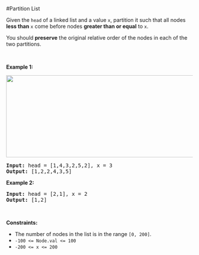 #Partition List
<p>Given the <code>head</code> of a linked list and a value <code>x</code>, partition it such that all nodes <strong>less than</strong> <code>x</code> come before nodes <strong>greater than or equal</strong> to <code>x</code>.</p>
<p>You should <strong>preserve</strong> the original relative order of the nodes in each of the two partitions.</p>
<p> </p>
<p><strong class="example">Example 1:</strong></p>
<img alt="" src="https://assets.leetcode.com/uploads/2021/01/04/partition.jpg" style="width:662px;height:222px"/>
<pre><strong>Input:</strong> head = [1,4,3,2,5,2], x = 3
<strong>Output:</strong> [1,2,2,4,3,5]
</pre>
<p><strong class="example">Example 2:</strong></p>
<pre><strong>Input:</strong> head = [2,1], x = 2
<strong>Output:</strong> [1,2]
</pre>
<p> </p>
<p><strong>Constraints:</strong></p>
<ul>
<li>The number of nodes in the list is in the range <code>[0, 200]</code>.</li>
<li><code>-100 &lt;= Node.val &lt;= 100</code></li>
<li><code>-200 &lt;= x &lt;= 200</code></li>
</ul>
